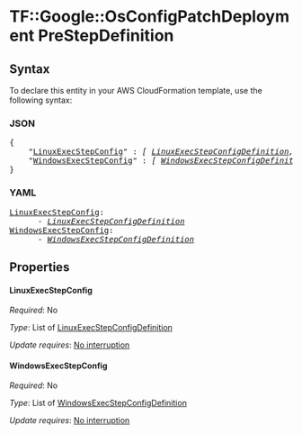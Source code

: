 # TF::Google::OsConfigPatchDeployment PreStepDefinition

## Syntax

To declare this entity in your AWS CloudFormation template, use the following syntax:

### JSON

<pre>
{
    "<a href="#linuxexecstepconfig" title="LinuxExecStepConfig">LinuxExecStepConfig</a>" : <i>[ <a href="linuxexecstepconfigdefinition.md">LinuxExecStepConfigDefinition</a>, ... ]</i>,
    "<a href="#windowsexecstepconfig" title="WindowsExecStepConfig">WindowsExecStepConfig</a>" : <i>[ <a href="windowsexecstepconfigdefinition.md">WindowsExecStepConfigDefinition</a>, ... ]</i>
}
</pre>

### YAML

<pre>
<a href="#linuxexecstepconfig" title="LinuxExecStepConfig">LinuxExecStepConfig</a>: <i>
      - <a href="linuxexecstepconfigdefinition.md">LinuxExecStepConfigDefinition</a></i>
<a href="#windowsexecstepconfig" title="WindowsExecStepConfig">WindowsExecStepConfig</a>: <i>
      - <a href="windowsexecstepconfigdefinition.md">WindowsExecStepConfigDefinition</a></i>
</pre>

## Properties

#### LinuxExecStepConfig

_Required_: No

_Type_: List of <a href="linuxexecstepconfigdefinition.md">LinuxExecStepConfigDefinition</a>

_Update requires_: [No interruption](https://docs.aws.amazon.com/AWSCloudFormation/latest/UserGuide/using-cfn-updating-stacks-update-behaviors.html#update-no-interrupt)

#### WindowsExecStepConfig

_Required_: No

_Type_: List of <a href="windowsexecstepconfigdefinition.md">WindowsExecStepConfigDefinition</a>

_Update requires_: [No interruption](https://docs.aws.amazon.com/AWSCloudFormation/latest/UserGuide/using-cfn-updating-stacks-update-behaviors.html#update-no-interrupt)

